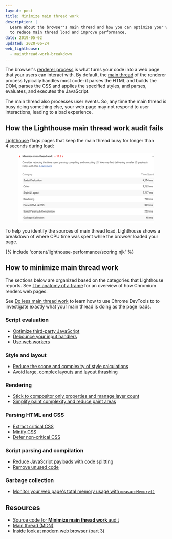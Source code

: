 ```yaml
---
layout: post
title: Minimize main thread work
description: |
  Learn about the browser's main thread and how you can optimize your web page
  to reduce main thread load and improve performance.
date: 2019-05-02
updated: 2020-06-24
web_lighthouse:
  - mainthread-work-breakdown
---
```


The browser's [renderer process](https://developers.google.com/web/updates/2018/09/inside-browser-part3)
is what turns your code into a web page that your users can interact with.
By default, the [main thread](https://developer.mozilla.org/en-US/docs/Glossary/Main_thread)
of the renderer process typically handles most code:
it parses the HTML and builds the DOM, parses the CSS and applies the specified styles,
and parses, evaluates, and executes the JavaScript.

The main thread also processes user events.
So, any time the main thread is busy doing something else,
your web page may not respond to user interactions,
leading to a bad experience.

## How the Lighthouse main thread work audit fails

[Lighthouse](https://developers.google.com/web/tools/lighthouse/)
flags pages that keep the main thread busy for longer than 4&nbsp;seconds
during load:

<figure class="w-figure">
  <img class="w-screenshot" src="mainthread-work-breakdown.png" alt="A screenshot of the Lighthouse Minimize main thread work audit">
</figure>

To help you identify the sources of main thread load,
Lighthouse shows a breakdown of where CPU time was spent
while the browser loaded your page.

{% include 'content/lighthouse-performance/scoring.njk' %}

## How to minimize main thread work

The sections below are organized based on the categories that Lighthouse reports.
See [The anatomy of a frame](https://aerotwist.com/blog/the-anatomy-of-a-frame/)
for an overview of how Chromium renders web pages.

See [Do less main thread work](https://developers.google.com/web/tools/chrome-devtools/speed/get-started#main)
to learn how to use Chrome DevTools to to investigate exactly what your main thread is doing
as the page loads.

### Script evaluation

* [Optimize third-party JavaScript](/fast/#optimize-your-third-party-resources)
* [Debounce your input handlers](https://developers.google.com/web/fundamentals/performance/rendering/debounce-your-input-handlers)
* [Use web workers](/off-main-thread/)

### Style and layout

* [Reduce the scope and complexity of style calculations](https://developers.google.com/web/fundamentals/performance/rendering/reduce-the-scope-and-complexity-of-style-calculations)
* [Avoid large, complex layouts and layout thrashing](https://developers.google.com/web/fundamentals/performance/rendering/avoid-large-complex-layouts-and-layout-thrashing)

### Rendering

* [Stick to compositor only properties and manage layer count](https://developers.google.com/web/fundamentals/performance/rendering/stick-to-compositor-only-properties-and-manage-layer-count)
* [Simplify paint complexity and reduce paint areas](https://developers.google.com/web/fundamentals/performance/rendering/simplify-paint-complexity-and-reduce-paint-areas)

### Parsing HTML and CSS

* [Extract critical CSS](/extract-critical-css/)
* [Minify CSS](/minify-css/)
* [Defer non-critical CSS](/defer-non-critical-css/)

### Script parsing and compilation

* [Reduce JavaScript payloads with code splitting](/reduce-javascript-payloads-with-code-splitting/)
* [Remove unused code](/remove-unused-code/)

### Garbage collection

* [Monitor your web page's total memory usage with `measureMemory()`](/monitor-total-page-memory-usage/)

## Resources

- [Source code for **Minimize main thread work** audit](https://github.com/GoogleChrome/lighthouse/blob/master/lighthouse-core/audits/mainthread-work-breakdown.js)
- [Main thread (MDN)](https://developer.mozilla.org/en-US/docs/Glossary/Main_thread)
- [Inside look at modern web browser (part 3)](https://developers.google.com/web/updates/2018/09/inside-browser-part3)
